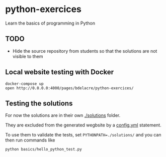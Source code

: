 # python-exercices
Learn the basics of programming in Python

## TODO

- Hide the source repository from students so that the solutions are not visible to them

## Local website testing with Docker

    docker-compose up
    open http://0.0.0.0:4000/pages/bdelacre/python-exercices/


## Testing the solutions

For now the solutions are in their own [./solutions](solutions) folder.

They are excluded from the generated wegbsite by a [config.yml](./_config.yml) statement.

To use them to validate the tests, set `PYTHONPATH=./solutions/` and
you can then run commands like

    python basics/hello_python_test.py
